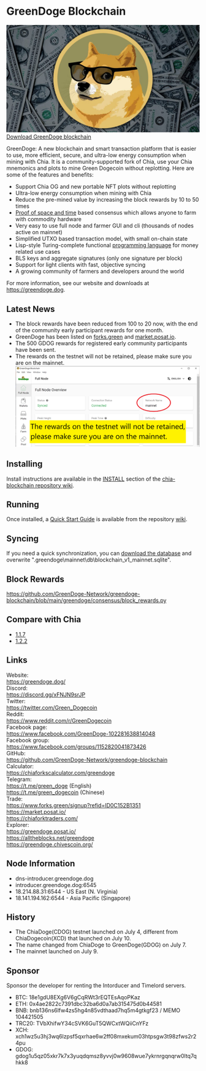 # GreenDoge Blockchain
![image](https://github.com/GreenDoge-Network/greendoge-blockchain/blob/96981368b3949a91b836e8c01dca3b3ba0207d50/greendoge.jpg)
[Download GreenDoge blockchain](https://github.com/GreenDoge-Network/greendoge-blockchain/releases)

GreenDoge: A new blockchain and smart transaction platform that is easier to use, more efficient, secure, and ultra-low energy consumption when mining with Chia. It is a community-supported fork of Chia, use your Chia mnemonics and plots to mine Green Dogecoin without replotting. Here are some of the features and benefits:
* Support Chia OG and new portable NFT plots without replotting
* Ultra-low energy consumption when mining with Chia
* Reduce the pre-mined value by increasing the block rewards by 10 to 50 times
* [Proof of space and time](https://docs.google.com/document/d/1tmRIb7lgi4QfKkNaxuKOBHRmwbVlGL4f7EsBDr_5xZE/edit) based consensus which allows anyone to farm with commodity hardware
* Very easy to use full node and farmer GUI and cli (thousands of nodes active on mainnet)
* Simplified UTXO based transaction model, with small on-chain state
* Lisp-style Turing-complete functional [programming language](https://chialisp.com/) for money related use cases
* BLS keys and aggregate signatures (only one signature per block)
* Support for light clients with fast, objective syncing
* A growing community of farmers and developers around the world

For more information, see our website and downloads at https://greendoge.dog.

## Latest News
- The block rewards have been reduced from 100 to 20 now, with the end of the community early participant rewards for one month.
- GreenDoge has been listed on [forks.green](https://www.forks.green/) and [market.posat.io](https://market.posat.io/).
- The 500 GDOG rewards for registered early community participants have been sent.
- The rewards on the testnet will not be retained, please make sure you are on the mainnet.
![image](https://github.com/GreenDoge-Network/greendoge-blockchain/blob/79a9291b3d70f2dd03702e1822193f4d6ca16601/make_sure_mainnet.png)

## Installing

Install instructions are available in the
[INSTALL](https://github.com/Chia-Network/chia-blockchain/wiki/INSTALL)
section of the
[chia-blockchain repository wiki](https://github.com/Chia-Network/chia-blockchain/wiki).

## Running

Once installed, a
[Quick Start Guide](https://github.com/Chia-Network/chia-blockchain/wiki/Quick-Start-Guide)
is available from the repository
[wiki](https://github.com/Chia-Network/chia-blockchain/wiki).

## Syncing
If you need a quick synchronization, you can [download the database](https://chiadb.org/) and overwrite ".greendoge\mainnet\db\blockchain_v1_mainnet.sqlite".

## Block Rewards
https://github.com/GreenDoge-Network/greendoge-blockchain/blob/main/greendoge/consensus/block_rewards.py

## Compare with Chia
- [1.1.7](https://github.com/GreenDoge-Network/greendoge-blockchain/commit/ebc135046acf159d625bcb854bee613dc9f81182)
- [1.2.2](https://github.com/GreenDoge-Network/greendoge-blockchain/commit/1702a31ffe3e8e55e296d7047e00b08a161210d2)

## Links
Website: <br>
https://greendoge.dog/ <br>
Discord: <br>
https://discord.gg/xFNJN9srJP <br>
Twitter: <br>
https://twitter.com/Green_Dogecoin <br>
Reddit: <br>
https://www.reddit.com/r/GreenDogecoin <br>
Facebook page: <br>
https://www.facebook.com/GreenDoge-102281638814048 <br>
Facebook group: <br>
https://www.facebook.com/groups/1152820041873426 <br>
GitHub: <br>
https://github.com/GreenDoge-Network/greendoge-blockchain <br>
Calculator: <br>
https://chiaforkscalculator.com/greendoge <br>
Telegram: <br>
https://t.me/green_doge (English) <br>
https://t.me/green_dogecoin (Chinese) <br>
Trade: <br>
https://www.forks.green/signup?refid=ID0C152B1351 <br>
https://market.posat.io/ <br>
https://chiaforktraders.com/ <br>
Explorer: <br>
https://greendoge.posat.io/ <br>
https://alltheblocks.net/greendoge <br>
https://greendoge.chivescoin.org/

## Node Information
- dns-introducer.greendoge.dog
- introducer.greendoge.dog:6545
- 18.214.88.31:6544 - US East (N. Virginia)
- 18.141.194.162:6544 - Asia Pacific (Singapore)

## History
- The ChiaDoge(CDOG) testnet launched on July 4, different from ChiaDogecoin(XCD) that launched on July 10.
- The name changed from ChiaDoge to GreenDoge(GDOG) on July 7.
- The mainnet launched on July 9.

## Sponsor 
Sponsor the developer for renting the Intorducer and Timelord servers.
- BTC: 18e1gdU8EXg6V6gCqRWt3rEQTEsAqoPKaz
- ETH: 0x4ae2822c7391dbc32ba6d0a7ab315475d0b44581
- BNB: bnb136ns6lfw4zs5hg4n85vdthaad7hq5m4gtkgf23 / MEMO 104421505
- TRC20: TVbXhifwY34cSVK6GuT5QWCxtWQiiCnYFz
- XCH: xch1wz5u3hj3wq6lzpsf5qxrhae6w2ff08mxekum03htpsgw3t98zfws2r24pu
- GDOG: gdog1u5qz05xkr7k7x3yuqdqmsz8yvvj0w9608wue7ykrnrgqnqrw0ltq7qhkk8
